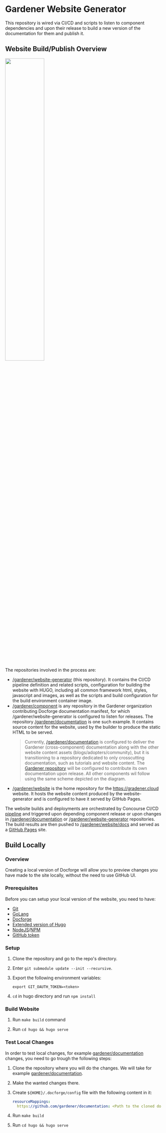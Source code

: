 # Gardener Website Generator

This repository is wired via CI/CD and scripts to listen to component dependencies and upon their release to build a new version of the documentation for them and publish it. 

## Website Build/Publish Overview

<img style="width:50%;margin:0,auto" src="images/overview.svg">

The repositories involved in the process are:
- [/gardener/website-generator](https://github.com/gardener/website-generator) (this repository). It contains the CI/CD pipeline definition and related scripts, configuration for building the website with HUGO, including all common framework html, styles, javascript and images, as well as the scripts and build configuration for the build environment container image.
- [/gardener/component](https://github.com/gardener/documentation/) is any repository in the Gardener organization contributing Docforge documentation manifest, for which /gardener/website-generator is configured to listen for releases. The repository [/gardener/documentation](https://github.com/gardener/documentation/) is one such example. It contains source content for the website, used by the builder to produce the static HTML to be served. 
  > Currently, [/gardener/documentation](https://github.com/gardener/documentation/) is configured to deliver the Gardener (cross-component) documentation along with the other website content assets (blogs/adopters/community), but it is transitioning to a repository dedicated to only crosscutting documentation, such as tutorials and website content. The [Gardener repository](https://github.com/gardener/gardener) will be configured to contribute its own documentation upon release. All other components wil follow using the same scheme depicted on the diagram.
- [/gardener/website](https://github.com/gardener/website/) is the home repository for the https://gradener.cloud website. It hosts the website content produced by the website-generator and is configured to have it served by GitHub Pages.

The website builds and deployments are orchestrated by Concourse CI/CD [pipeline](https://concourse.ci.gardener.cloud/teams/gardener/pipelines/gardener-website-generator-master) and triggered upon depending component release or upon changes in [/gardener/documentation](https://github.com/gardener/documentation) or [/gardener/website-generator](https://github.com/gardener/website-generator) repositories. The build results are then pushed to [/gardener/website/docs](https://github.com/gardener/website/tree/master/docs) and served as a [GitHub Pages](https://pages.github.com/) site.


## Build Locally

### Overview

Creating a local version of Docforge will allow you to preview changes you have made to the site locally, without the need to use GitHub UI. 

### Prerequisites

Before you can setup your local version of the website, you need to have:
* [Git](https://git-scm.com/)
* [GoLang](https://golang.org/dl/)
* [Docforge](https://github.com/gardener/docforge#installation)
* [Extended version of Hugo](https://gohugo.io/getting-started/quick-start/)
* [NodeJS](https://nodejs.org/en/)/[NPM](https://www.npmjs.com/get-npm)
* [GitHub token](https://docs.github.com/en/authentication/keeping-your-account-and-data-secure/creating-a-personal-access-token)

### Setup

1. Clone the repository and go to the repo's directory.
2. Enter `git submodule update --init --recursive`.
3. Export the following environment variables:

   `export GIT_OAUTH_TOKEN=<token>`

4. `cd` in hugo directory and run `npm install`

### Build Website

1. Run `make build` command

2. Run `cd hugo && hugo serve`

### Test Local Changes

In order to test local changes, for example [gardener/documentation](https://github.com/gardener/documentation/) changes, you need to go trough the following steps:

1. Clone the repository where you will do the changes. We will take for example [gardener/documentation](https://github.com/gardener/documentation/).
2. Make the wanted changes there.
3. Create `${HOME}/.docforge/config` file with the following content in it:

   ```yaml
   resourceMappings:
     https://github.com/gardener/documentation: <Path to the cloned documentation repo>
   ```
4. Run `make build`
5. Run `cd hugo && hugo serve`
